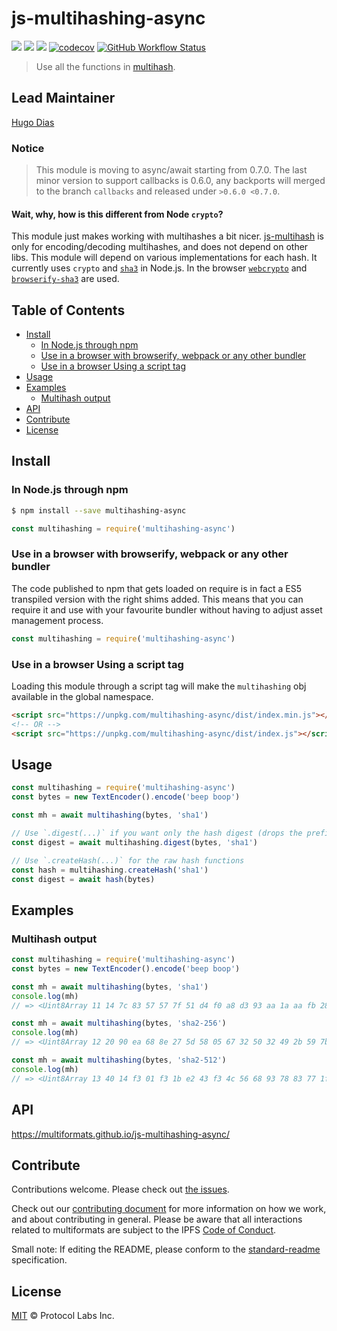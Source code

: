 # js-multihashing-async <!-- omit in toc -->

[![](https://img.shields.io/badge/made%20by-Protocol%20Labs-blue.svg?style=flat-square)](http://ipn.io)
[![](https://img.shields.io/badge/project-multiformats-blue.svg?style=flat-square)](https://github.com/multiformats/multiformats)
[![](https://img.shields.io/badge/freenode-%23ipfs-blue.svg?style=flat-square)](https://webchat.freenode.net/?channels=%23ipfs)
[![codecov](https://img.shields.io/codecov/c/github/multiformats/js-multihashing-async.svg?style=flat-square)](https://codecov.io/gh/multiformats/js-multihashing-async)
[![GitHub Workflow Status](https://img.shields.io/github/workflow/status/multiformats/js-multihashing-async/ci?label=ci&style=flat-square)](https://github.com/multiformats/js-multihashing-async/actions?query=branch%3Amaster+workflow%3Aci+)

> Use all the functions in [multihash](https://github.com/multiformats/multihash).

## Lead Maintainer <!-- omit in toc -->

[Hugo Dias](https://github.com/hugomrdias)

### Notice  <!-- omit in toc -->
> This module is moving to async/await starting from 0.7.0.
> The last minor version to support callbacks is 0.6.0, any backports will merged to the branch `callbacks` and released under  `>0.6.0 <0.7.0`.

#### Wait, why, how is this different from Node `crypto`?  <!-- omit in toc -->

This module just makes working with multihashes a bit nicer.
[js-multihash](//github.com/multiformats/js-multihash) is only for
encoding/decoding multihashes, and does not depend on other libs.
This module will depend on various implementations for each hash.
It currently uses `crypto` and [`sha3`](https://github.com/phusion/node-sha3) in Node.js.
In the browser [`webcrypto`](https://developer.mozilla.org/en-US/docs/Web/API/SubtleCrypto)
and [`browserify-sha3`](https://github.com/wanderer/browserify-sha3) are used.

## Table of Contents  <!-- omit in toc -->

- [Install](#install)
  - [In Node.js through npm](#in-nodejs-through-npm)
  - [Use in a browser with browserify, webpack or any other bundler](#use-in-a-browser-with-browserify-webpack-or-any-other-bundler)
  - [Use in a browser Using a script tag](#use-in-a-browser-using-a-script-tag)
- [Usage](#usage)
- [Examples](#examples)
  - [Multihash output](#multihash-output)
- [API](#api)
- [Contribute](#contribute)
- [License](#license)

## Install

### In Node.js through npm

```bash
$ npm install --save multihashing-async
```

```js
const multihashing = require('multihashing-async')
```

### Use in a browser with browserify, webpack or any other bundler

The code published to npm that gets loaded on require is in fact a ES5 transpiled
version with the right shims added. This means that you can require it and use with
your favourite bundler without having to adjust asset management process.

```js
const multihashing = require('multihashing-async')
```

### Use in a browser Using a script tag

Loading this module through a script tag will make the `multihashing` obj
available in the global namespace.

```html
<script src="https://unpkg.com/multihashing-async/dist/index.min.js"></script>
<!-- OR -->
<script src="https://unpkg.com/multihashing-async/dist/index.js"></script>
```

## Usage

```js
const multihashing = require('multihashing-async')
const bytes = new TextEncoder().encode('beep boop')

const mh = await multihashing(bytes, 'sha1')

// Use `.digest(...)` if you want only the hash digest (drops the prefix indicating the hash type).
const digest = await multihashing.digest(bytes, 'sha1')

// Use `.createHash(...)` for the raw hash functions
const hash = multihashing.createHash('sha1')
const digest = await hash(bytes)
```

## Examples

### Multihash output

```js
const multihashing = require('multihashing-async')
const bytes = new TextEncoder().encode('beep boop')

const mh = await multihashing(bytes, 'sha1')
console.log(mh)
// => <Uint8Array 11 14 7c 83 57 57 7f 51 d4 f0 a8 d3 93 aa 1a aa fb 28 86 3d 94 21>

const mh = await multihashing(bytes, 'sha2-256')
console.log(mh)
// => <Uint8Array 12 20 90 ea 68 8e 27 5d 58 05 67 32 50 32 49 2b 59 7b c7 72 21 c6 24 93 e7 63 30 b8 5d dd a1 91 ef 7c>

const mh = await multihashing(bytes, 'sha2-512')
console.log(mh)
// => <Uint8Array 13 40 14 f3 01 f3 1b e2 43 f3 4c 56 68 93 78 83 77 1f a3 81 00 2f 1a aa 5f 31 b3 f7 8e 50 0b 66 ff 2f 4f 8e a5 e3 c9 f5 a6 1b d0 73 e2 45 2c 48 04 84 b0 ...>
```

## API

https://multiformats.github.io/js-multihashing-async/


## Contribute

Contributions welcome. Please check out [the issues](https://github.com/multiformats/js-multihashing-async/issues).

Check out our [contributing document](https://github.com/multiformats/multiformats/blob/master/contributing.md) for more information on how we work, and about contributing in general. Please be aware that all interactions related to multiformats are subject to the IPFS [Code of Conduct](https://github.com/ipfs/community/blob/master/code-of-conduct.md).

Small note: If editing the README, please conform to the [standard-readme](https://github.com/RichardLitt/standard-readme) specification.

## License

[MIT](LICENSE) © Protocol Labs Inc.
